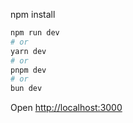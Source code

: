 npm install

```bash
npm run dev
# or
yarn dev
# or
pnpm dev
# or
bun dev
```

Open [http://localhost:3000](http://localhost:3000)
